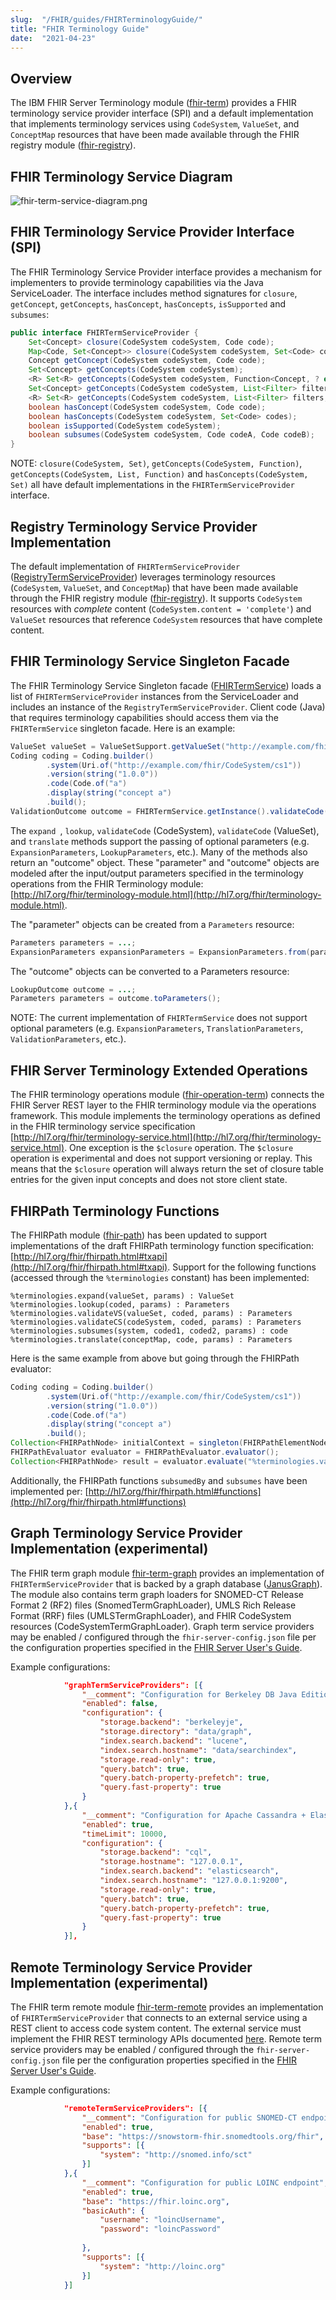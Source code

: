 ```yaml
---
slug:  "/FHIR/guides/FHIRTerminologyGuide/"
title: "FHIR Terminology Guide"
date:  "2021-04-23"
---
```


## Overview

The IBM FHIR Server Terminology module ([fhir-term](https://github.com/LinuxForHealth/FHIR/tree/main/term/fhir-term)) provides a FHIR terminology service provider interface (SPI) and a default implementation that implements terminology services using `CodeSystem`, `ValueSet`, and `ConceptMap` resources that have been made available through the FHIR registry module ([fhir-registry](https://github.com/LinuxForHealth/FHIR/tree/main/fhir-registry)).

## FHIR Terminology Service Diagram

![fhir-term-service-diagram.png](fhir-term-service-diagram.png)

## FHIR Terminology Service Provider Interface (SPI)

The FHIR Terminology Service Provider interface provides a mechanism for implementers to provide terminology capabilities via the Java ServiceLoader. The interface includes method signatures for `closure`, `getConcept`, `getConcepts`, `hasConcept`, `hasConcepts`, `isSupported` and `subsumes`:

```java
public interface FHIRTermServiceProvider {
    Set<Concept> closure(CodeSystem codeSystem, Code code);
    Map<Code, Set<Concept>> closure(CodeSystem codeSystem, Set<Code> codes);
    Concept getConcept(CodeSystem codeSystem, Code code);
    Set<Concept> getConcepts(CodeSystem codeSystem);
    <R> Set<R> getConcepts(CodeSystem codeSystem, Function<Concept, ? extends R> function);
    Set<Concept> getConcepts(CodeSystem codeSystem, List<Filter> filters);
    <R> Set<R> getConcepts(CodeSystem codeSystem, List<Filter> filters, Function<Concept, ? extends R> function);
    boolean hasConcept(CodeSystem codeSystem, Code code);
    boolean hasConcepts(CodeSystem codeSystem, Set<Code> codes);
    boolean isSupported(CodeSystem codeSystem);
    boolean subsumes(CodeSystem codeSystem, Code codeA, Code codeB);
}
```

NOTE: `closure(CodeSystem, Set)`, `getConcepts(CodeSystem, Function)`, `getConcepts(CodeSystem, List, Function)` and `hasConcepts(CodeSystem, Set)` all have default implementations in the `FHIRTermServiceProvider` interface.

## Registry Terminology Service Provider Implementation

The default implementation of `FHIRTermServiceProvider` ([RegistryTermServiceProvider](https://github.com/LinuxForHealth/FHIR/blob/main/term/fhir-term/src/main/java/com/ibm/fhir/term/service/provider/RegistryTermServiceProvider.java)) leverages terminology resources (`CodeSystem`, `ValueSet`, and `ConceptMap`) that have been made available through the FHIR registry module ([fhir-registry](https://github.com/LinuxForHealth/FHIR/tree/main/fhir-registry)). It supports `CodeSystem` resources with *complete* content (`CodeSystem.content = 'complete'`) and `ValueSet` resources that reference `CodeSystem` resources that have complete content.

## FHIR Terminology Service Singleton Facade

The FHIR Terminology Service Singleton facade ([FHIRTermService](https://github.com/LinuxForHealth/FHIR/blob/main/term/fhir-term/src/main/java/com/ibm/fhir/term/service/FHIRTermService.java)) loads a list of `FHIRTermServiceProvider` instances from the ServiceLoader and includes an instance of the `RegistryTermServiceProvider`. Client code (Java) that requires terminology capabilities should access them via the `FHIRTermService` singleton facade. Here is an example:

```java
ValueSet valueSet = ValueSetSupport.getValueSet("http://example.com/fhir/ValueSet/vs1");
Coding coding = Coding.builder()
        .system(Uri.of("http://example.com/fhir/CodeSystem/cs1"))
        .version(string("1.0.0"))
        .code(Code.of("a")
        .display(string("concept a")
        .build();
ValidationOutcome outcome = FHIRTermService.getInstance().validateCode(valueSet, coding);
```

The `expand `, `lookup`, `validateCode` (CodeSystem), `validateCode` (ValueSet), and `translate` methods support the passing of optional parameters (e.g. `ExpansionParameters`, `LookupParameters`, etc.). Many of the methods also return an "outcome" object. These "parameter" and "outcome" objects are modeled after the input/output parameters specified in the terminology operations from the FHIR Terminology module: [http://hl7.org/fhir/terminology-module.html](http://hl7.org/fhir/terminology-module.html).

The "parameter" objects can be created from a `Parameters` resource:

```java
Parameters parameters = ...;
ExpansionParameters expansionParameters = ExpansionParameters.from(parameters);
```

The "outcome" objects can be converted to a Parameters resource:

```java
LookupOutcome outcome = ...;
Parameters parameters = outcome.toParameters();
```

NOTE: The current implementation of `FHIRTermService` does not support optional parameters (e.g. `ExpansionParameters`, `TranslationParameters`, `ValidationParameters`, etc.).

## FHIR Server Terminology Extended Operations

The FHIR terminology operations module ([fhir-operation-term](https://github.com/LinuxForHealth/FHIR/tree/main/term/operation/fhir-operation-term)) connects the FHIR Server REST layer to the FHIR terminology module via the operations framework. This module implements the terminology operations as defined in the FHIR terminology service specification [http://hl7.org/fhir/terminology-service.html](http://hl7.org/fhir/terminology-service.html). One exception is the `$closure` operation. The `$closure` operation is experimental and does not support versioning or replay. This means that the `$closure` operation will always return the set of closure table entries for the given input concepts and does not store client state.

## FHIRPath Terminology Functions

The FHIRPath module ([fhir-path](https://github.com/LinuxForHealth/FHIR/tree/main/fhir-path)) has been updated to support implementations of the draft FHIRPath terminology function specification: [http://hl7.org/fhir/fhirpath.html#txapi](http://hl7.org/fhir/fhirpath.html#txapi). Support for the following functions (accessed through the `%terminologies` constant) has been implemented:

```
%terminologies.expand(valueSet, params) : ValueSet
%terminologies.lookup(coded, params) : Parameters
%terminologies.validateVS(valueSet, coded, params) : Parameters
%terminologies.validateCS(codeSystem, coded, params) : Parameters
%terminologies.subsumes(system, coded1, coded2, params) : code
%terminologies.translate(conceptMap, code, params) : Parameters
```

Here is the same example from above but going through the FHIRPath evaluator:

```java
Coding coding = Coding.builder()
        .system(Uri.of("http://example.com/fhir/CodeSystem/cs1"))
        .version(string("1.0.0"))
        .code(Code.of("a")
        .display(string("concept a")
        .build();
Collection<FHIRPathNode> initialContext = singleton(FHIRPathElementNode.elementNode(coding));
FHIRPathEvaluator evaluator = FHIRPathEvaluator.evaluator();
Collection<FHIRPathNode> result = evaluator.evaluate("%terminologies.validateCode('http://example.com/fhir/ValueSet/vs1', %context)");
```

Additionally, the FHIRPath functions `subsumedBy` and `subsumes` have been implemented per: [http://hl7.org/fhir/fhirpath.html#functions](http://hl7.org/fhir/fhirpath.html#functions)

## Graph Terminology Service Provider Implementation (experimental)

The FHIR term graph module [fhir-term-graph](https://github.com/LinuxForHealth/FHIR/tree/main/term/fhir-term-graph) provides an implementation of `FHIRTermServiceProvider` that is backed by a graph database ([JanusGraph](https://janusgraph.org)). The module also contains term graph loaders for SNOMED-CT Release Format 2 (RF2) files (SnomedTermGraphLoader), UMLS Rich Release Format (RRF) files (UMLSTermGraphLoader), and FHIR CodeSystem resources (CodeSystemTermGraphLoader). Graph term service providers may be enabled / configured through the `fhir-server-config.json` file per the configuration properties specified in the [FHIR Server User's Guide](https://linuxforhealth.github.io/FHIR/guides/FHIRServerUsersGuide#51-configuration-properties-reference).

Example configurations:

``` json
            "graphTermServiceProviders": [{
                "__comment": "Configuration for Berkeley DB Java Edition + Lucene",
                "enabled": false,
                "configuration": {
                    "storage.backend": "berkeleyje",
                    "storage.directory": "data/graph",
                    "index.search.backend": "lucene",
                    "index.search.hostname": "data/searchindex",
                    "storage.read-only": true,
                    "query.batch": true,
                    "query.batch-property-prefetch": true,
                    "query.fast-property": true
                }
            },{
                "__comment": "Configuration for Apache Cassandra + ElasticSearch",
                "enabled": true,
                "timeLimit": 10000,
                "configuration": {
                    "storage.backend": "cql",
                    "storage.hostname": "127.0.0.1",
                    "index.search.backend": "elasticsearch",
                    "index.search.hostname": "127.0.0.1:9200",
                    "storage.read-only": true,
                    "query.batch": true,
                    "query.batch-property-prefetch": true,
                    "query.fast-property": true
                }
            }],
```

## Remote Terminology Service Provider Implementation (experimental)

The FHIR term remote module [fhir-term-remote](https://github.com/LinuxForHealth/FHIR/tree/main/term/fhir-term-remote) provides an implementation of `FHIRTermServiceProvider` that connects to an external service using a REST client to access code system content. The external service must implement the FHIR REST terminology APIs documented [here](http://hl7.org/fhir/terminology-service.html). Remote term service providers may be enabled / configured through the `fhir-server-config.json` file per the configuration properties specified in the [FHIR Server User's Guide](https://linuxforhealth.github.io/FHIR/guides/FHIRServerUsersGuide#51-configuration-properties-reference).

Example configurations:


``` json
            "remoteTermServiceProviders": [{
                "__comment": "Configuration for public SNOMED-CT endpoint",
                "enabled": true,
                "base": "https://snowstorm-fhir.snomedtools.org/fhir",
                "supports": [{
                    "system": "http://snomed.info/sct"
                }]
            },{
                "__comment": "Configuration for public LOINC endpoint",
                "enabled": true,
                "base": "https://fhir.loinc.org",
                "basicAuth": {
                    "username": "loincUsername",
                    "password": "loincPassword"
                
                },
                "supports": [{
                    "system": "http://loinc.org"
                }]
            }]
```
